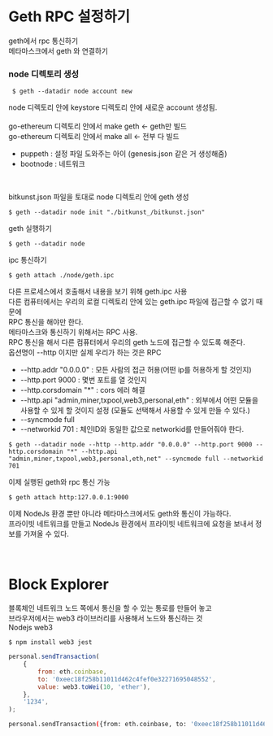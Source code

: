 # Geth RPC 설정하기

geth에서 rpc 통신하기
<br>
메타마스크에서 geth 와 연결하기
<br>

### node 디렉토리 생성

```shell
 $ geth --datadir node account new
```

node 디렉토리 안에 keystore 디렉토리 안에 새로운 account 생성됨.
<br>
<br>
go-ethereum 디렉토리 안에서 make geth <- geth만 빌드
<br>
go-ethereum 디렉토리 안에서 make all <- 전부 다 빌드
<br>

-   puppeth : 설정 파일 도와주는 아이 (genesis.json 같은 거 생성해줌)
-   bootnode : 네트워크

<br>

bitkunst.json 파일을 토대로 node 디렉토리 안에 geth 생성

```shell
$ geth --datadir node init "./bitkunst_/bitkunst.json"
```

geth 실행하기

```shell
$ geth --datadir node
```

ipc 통신하기

```shell
$ geth attach ./node/geth.ipc
```

다른 프로세스에서 호출해서 내용을 보기 위해 geth.ipc 사용
<br>
다른 컴퓨터에서는 우리의 로컬 디렉토리 안에 있는 geth.ipc 파일에 접근할 수 없기 때문에
<br>
RPC 통신을 해야만 한다.
<br>
메타마스크와 통신하기 위해서는 RPC 사용.
<br>
RPC 통신을 해서 다른 컴퓨터에서 우리의 geth 노드에 접근할 수 있도록 해준다.
<br>
옵션명이 --http 이지만 실제 우리가 하는 것은 RPC

-   --http.addr "0.0.0.0" : 모든 사람의 접근 허용(어떤 ip를 허용하게 할 것인지)
-   --http.port 9000 : 몇번 포트를 열 것인지
-   --http.corsdomain "\*" : cors 에러 해결
-   --http.api "admin,miner,txpool,web3,personal,eth" : 외부에서 어떤 모듈을 사용할 수 있게 할 것이지 설정 (모듈도 선택해서 사용할 수 있게 만들 수 있다.)
-   --syncmode full
-   --networkid 701 : 체인ID와 동일한 값으로 networkid를 만들어줘야 한다.

```shell
$ geth --datadir node --http --http.addr "0.0.0.0" --http.port 9000 --http.corsdomain "*" --http.api "admin,miner,txpool,web3,personal,eth,net" --syncmode full --networkid 701
```

이제 실행된 geth와 rpc 통신 가능

```shell
$ geth attach http:127.0.0.1:9000
```

이제 NodeJs 환경 뿐만 아니라 메타마스크에서도 geth와 통신이 가능하다.
<br>
프라이빗 네트워크를 만들고 NodeJs 환경에서 프라이빗 네트워크에 요청을 보내서 정보를 가져올 수 있다.
<br>
<br>
<br>

# Block Explorer

블록체인 네트워크 노드 쪽에서 통신을 할 수 있는 통로를 만들어 놓고
<br>
브라우저에서는 web3 라이브러리를 사용해서 노드와 통신하는 것
<br>
Nodejs web3
<br>

```shell
$ npm install web3 jest
```

```js
personal.sendTransaction(
    {
        from: eth.coinbase,
        to: '0xeec18f258b11011d462c4fef0e32271695048552',
        value: web3.toWei(10, 'ether'),
    },
    '1234',
);
```

```sh
personal.sendTransaction({from: eth.coinbase, to: '0xeec18f258b11011d462c4fef0e32271695048552', value: web3.toWei(10, 'ether')}, '1234')
```
